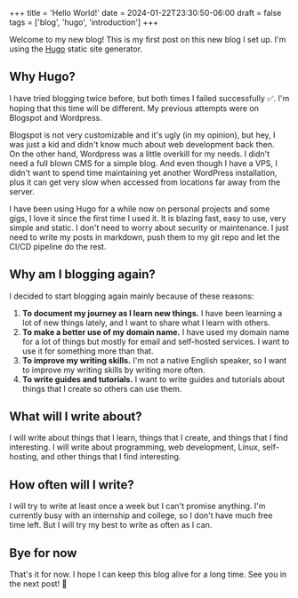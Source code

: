 +++
title = 'Hello World!'
date = 2024-01-22T23:30:50-06:00
draft = false
tags = ['blog', 'hugo', 'introduction']
+++

Welcome to my new blog! This is my first post on this new blog I set up. I'm using the [Hugo](https://gohugo.io/) static site generator.  

## Why Hugo?

I have tried blogging twice before, but both times I failed successfully ✅. I'm hoping that this time will be different. My previous attempts were on Blogspot and Wordpress.

Blogspot is not very customizable and it's ugly (in my opinion), but hey, I was just a kid and didn't know much about web development back then.  
On the other hand, Wordpress was a little overkill for my needs. I didn't need a full blown CMS for a simple blog. And even though I have a VPS, I didn't want to spend time maintaining yet another WordPress installation, plus it can get very slow when accessed from locations far away from the server.

I have been using Hugo for a while now on personal projects and some gigs, I love it since the first time I used it. It is blazing fast, easy to use, very simple and static. I don't need to worry about security or maintenance. I just need to write my posts in markdown, push them to my git repo and let the CI/CD pipeline do the rest.

## Why am I blogging again?

I decided to start blogging again mainly because of these reasons:

1. **To document my journey as I learn new things.** I have been learning a lot of new things lately, and I want to share what I learn with others.
2. **To make a better use of my domain name.** I have used my domain name for a lot of things but mostly for email and self-hosted services. I want to use it for something more than that.
3. **To improve my writing skills.** I'm not a native English speaker, so I want to improve my writing skills by writing more often.
4. **To write guides and tutorials.** I want to write guides and tutorials about things that I create so others can use them.

## What will I write about?

I will write about things that I learn, things that I create, and things that I find interesting. I will write about programming, web development, Linux, self-hosting, and other things that I find interesting.

## How often will I write?

I will try to write at least once a week but I can't promise anything. I'm currently busy with an internship and college, so I don't have much free time left. But I will try my best to write as often as I can.

## Bye for now

That's it for now. I hope I can keep this blog alive for a long time. See you in the next post! 👋
